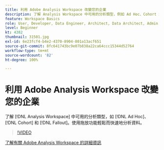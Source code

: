 ```yaml
---
title: 利用 Adobe Analysis Workspace 改變您的企業
description: 了解 Analysis Workspace 中可用的分析類型，例如 Ad Hoc、Cohort 和 Fallout。使用拖放功能輕鬆而快速地分析資料。
feature: Workspace Basics
role: User, Developer, Data Engineer, Architect, Data Architect, Admin, Leader
level: Beginner
kt: 4382
thumbnail: 31501.jpg
exl-id: 6e23fcf4-b4e2-4370-8904-801a13acf651
source-git-commit: 8fc641743bc9e07b838a22ca64ccc15344d52764
workflow-type: tm+mt
source-wordcount: '82'
ht-degree: 100%

---
```


# 利用 Adobe Analysis Workspace 改變您的企業

了解 [!DNL Analysis Workspace] 中可用的分析類型，如 [!DNL Ad Hoc]、[!DNL Cohort] 和 [!DNL Fallout]。使用拖放功能輕鬆而快速地分析資料。

>[!VIDEO](https://video.tv.adobe.com/v/31501/?quality=12&learn=on)

[了解有關 Adobe Analysis Workspace 的詳細資訊](https://business.adobe.com/products/analytics/ad-hoc-analysis.html?sdid=T32PLYTV&amp;mv=search)
